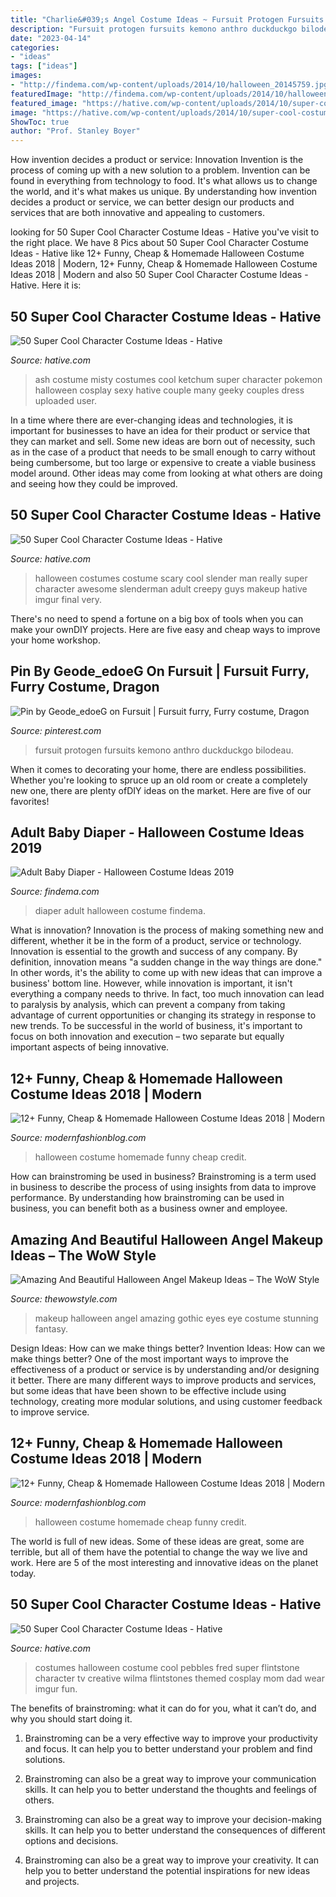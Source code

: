 ```yaml
---
title: "Charlie&#039;s Angel Costume Ideas ~ Fursuit Protogen Fursuits Kemono Anthro Duckduckgo Bilodeau"
description: "Fursuit protogen fursuits kemono anthro duckduckgo bilodeau"
date: "2023-04-14"
categories:
- "ideas"
tags: ["ideas"]
images:
- "http://findema.com/wp-content/uploads/2014/10/halloween_20145759.jpg"
featuredImage: "http://findema.com/wp-content/uploads/2014/10/halloween_20145759.jpg"
featured_image: "https://hative.com/wp-content/uploads/2014/10/super-cool-costume-ideas/21-pebbles-costume.jpg"
image: "https://hative.com/wp-content/uploads/2014/10/super-cool-costume-ideas/39-misty-and-ash-ketchum-costumes.jpg"
ShowToc: true
author: "Prof. Stanley Boyer"
---
```



How invention decides a product or service: Innovation
Invention is the process of coming up with a new solution to a problem. Invention can be found in everything from technology to food. It's what allows us to change the world, and it's what makes us unique. By understanding how invention decides a product or service, we can better design our products and services that are both innovative and appealing to customers.

	

		
looking for 50 Super Cool Character Costume Ideas - Hative you've visit to the right place. We have 8 Pics about 50 Super Cool Character Costume Ideas - Hative like 12+ Funny, Cheap &amp; Homemade Halloween Costume Ideas 2018 | Modern, 12+ Funny, Cheap &amp; Homemade Halloween Costume Ideas 2018 | Modern and also 50 Super Cool Character Costume Ideas - Hative. Here it is:
		
    
## 50 Super Cool Character Costume Ideas - Hative

<img loading=lazy src="https://hative.com/wp-content/uploads/2014/10/super-cool-costume-ideas/39-misty-and-ash-ketchum-costumes.jpg" onerror="this.onerror=null;this.src='https://tse2.mm.bing.net/th?id=OIP.ASNmU_FP-wIQBDVkGpW69gHaLG&amp;pid=15.1';" alt="50 Super Cool Character Costume Ideas - Hative">

_Source: hative.com_

>ash costume misty costumes cool ketchum super character pokemon halloween cosplay sexy hative couple many geeky couples dress uploaded user. 

	

In a time where there are ever-changing ideas and technologies, it is important for businesses to have an idea for their product or service that they can market and sell. Some new ideas are born out of necessity, such as in the case of a product that needs to be small enough to carry without being cumbersome, but too large or expensive to create a viable business model around. Other ideas may come from looking at what others are doing and seeing how they could be improved.

    
## 50 Super Cool Character Costume Ideas - Hative

<img loading=lazy src="https://hative.com/wp-content/uploads/2014/10/super-cool-costume-ideas/36-slenderman-costume.jpg" onerror="this.onerror=null;this.src='https://tse2.mm.bing.net/th?id=OIP.s4IXIGjObFoAqzG8gelpBAHaLG&amp;pid=15.1';" alt="50 Super Cool Character Costume Ideas - Hative">

_Source: hative.com_

>halloween costumes costume scary cool slender man really super character awesome slenderman adult creepy guys makeup hative imgur final very. 

	

There's no need to spend a fortune on a big box of tools when you can make your ownDIY projects. Here are five easy and cheap ways to improve your home workshop.

    
## Pin By Geode_edoeG On Fursuit | Fursuit Furry, Furry Costume, Dragon

<img loading=lazy src="https://i.pinimg.com/originals/52/d1/4a/52d14ab77ebb917bdce6e373e6d70ba4.jpg" onerror="this.onerror=null;this.src='https://tse1.mm.bing.net/th?id=OIP.BzeQyFkQb0Nq5tE8LRel-gAAAA&amp;pid=15.1';" alt="Pin by Geode_edoeG on Fursuit | Fursuit furry, Furry costume, Dragon">

_Source: pinterest.com_

>fursuit protogen fursuits kemono anthro duckduckgo bilodeau. 

	

When it comes to decorating your home, there are endless possibilities. Whether you're looking to spruce up an old room or create a completely new one, there are plenty ofDIY ideas on the market. Here are five of our favorites!

    
## Adult Baby Diaper - Halloween Costume Ideas 2019

<img loading=lazy src="http://findema.com/wp-content/uploads/2014/10/halloween_20145759.jpg" onerror="this.onerror=null;this.src='https://tse4.mm.bing.net/th?id=OIP.YXhxC5QVlfQ7l0NBB6AK5gHaKl&amp;pid=15.1';" alt="Adult Baby Diaper - Halloween Costume Ideas 2019">

_Source: findema.com_

>diaper adult halloween costume findema. 

	

What is innovation?
Innovation is the process of making something new and different, whether it be in the form of a product, service or technology. Innovation is essential to the growth and success of any company. By definition, innovation means "a sudden change in the way things are done." In other words, it's the ability to come up with new ideas that can improve a business' bottom line.
However, while innovation is important, it isn't everything a company needs to thrive. In fact, too much innovation can lead to paralysis by analysis, which can prevent a company from taking advantage of current opportunities or changing its strategy in response to new trends. To be successful in the world of business, it's important to focus on both innovation and execution – two separate but equally important aspects of being innovative.

    
## 12+ Funny, Cheap &amp; Homemade Halloween Costume Ideas 2018 | Modern

<img loading=lazy src="http://modernfashionblog.com/wp-content/uploads/2018/08/12-Funny-Cheap-Homemade-Halloween-Costume-Ideas-2018-16.jpg" onerror="this.onerror=null;this.src='https://tse4.mm.bing.net/th?id=OIP.RhNisx8uG-0tcremInCQKQHaQE&amp;pid=15.1';" alt="12+ Funny, Cheap &amp; Homemade Halloween Costume Ideas 2018 | Modern">

_Source: modernfashionblog.com_

>halloween costume homemade funny cheap credit. 

	

How can brainstroming be used in business?
Brainstroming is a term used in business to describe the process of using insights from data to improve performance. By understanding how brainstroming can be used in business, you can benefit both as a business owner and employee.

    
## Amazing And Beautiful Halloween Angel Makeup Ideas – The WoW Style

<img loading=lazy src="http://thewowstyle.com/wp-content/uploads/2016/06/Stunning-Angel-Halloween-Makeup-Ideas.jpg" onerror="this.onerror=null;this.src='https://tse3.mm.bing.net/th?id=OIP.BoR_AKuewLxFm3x-nEUtfQHaLW&amp;pid=15.1';" alt="Amazing And Beautiful Halloween Angel Makeup Ideas – The WoW Style">

_Source: thewowstyle.com_

>makeup halloween angel amazing gothic eyes eye costume stunning fantasy. 

	

Design Ideas: How can we make things better?
Invention Ideas: How can we make things better?
One of the most important ways to improve the effectiveness of a product or service is by understanding and/or designing it better. There are many different ways to improve products and services, but some ideas that have been shown to be effective include using technology, creating more modular solutions, and using customer feedback to improve service.

    
## 12+ Funny, Cheap &amp; Homemade Halloween Costume Ideas 2018 | Modern

<img loading=lazy src="http://modernfashionblog.com/wp-content/uploads/2018/08/12-Funny-Cheap-Homemade-Halloween-Costume-Ideas-2018-6.jpg" onerror="this.onerror=null;this.src='https://tse3.mm.bing.net/th?id=OIP.Y-Bj4eyb_D1WFBs9xdnfzwHaLH&amp;pid=15.1';" alt="12+ Funny, Cheap &amp; Homemade Halloween Costume Ideas 2018 | Modern">

_Source: modernfashionblog.com_

>halloween costume homemade cheap funny credit. 

	

The world is full of new ideas. Some of these ideas are great, some are terrible, but all of them have the potential to change the way we live and work. Here are 5 of the most interesting and innovative ideas on the planet today.

    
## 50 Super Cool Character Costume Ideas - Hative

<img loading=lazy src="https://hative.com/wp-content/uploads/2014/10/super-cool-costume-ideas/21-pebbles-costume.jpg" onerror="this.onerror=null;this.src='https://tse4.mm.bing.net/th?id=OIP.xANifQ1Rvofrt3tDeKR1AAHaHa&amp;pid=15.1';" alt="50 Super Cool Character Costume Ideas - Hative">

_Source: hative.com_

>costumes halloween costume cool pebbles fred super flintstone character tv creative wilma flintstones themed cosplay mom dad wear imgur fun. 

	

The benefits of brainstroming: what it can do for you, what it can’t do, and why you should start doing it.
1. Brainstroming can be a very effective way to improve your productivity and focus. It can help you to better understand your problem and find solutions.
2. Brainstroming can also be a great way to improve your communication skills. It can help you to better understand the thoughts and feelings of others.

3. Brainstroming can also be a great way to improve your decision-making skills. It can help you to better understand the consequences of different options and decisions.

4. Brainstroming can also be a great way to improve your creativity. It can help you to better understand the potential inspirations for new ideas and projects.

